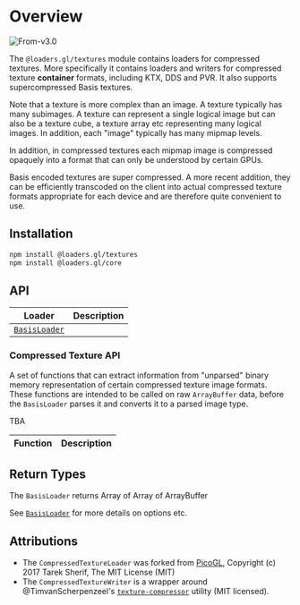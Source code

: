 # Overview

<p class="badges">
  <img src="https://img.shields.io/badge/From-v3.0-blue.svg?style=flat-square" alt="From-v3.0" />
</p>

The `@loaders.gl/textures` module contains loaders for compressed textures. More specifically it contains loaders and writers for compressed texture **container** formats, including KTX, DDS and PVR. It also supports supercompressed Basis textures.

Note that a texture is more complex than an image. A texture typically has many subimages. A texture can represent a single logical image but can also be a texture cube, a texture array etc representing many logical images. In addition, each "image" typically has many mipmap levels.

In addition, in compressed textures each mipmap image is compressed opaquely into a format that can only be understood by certain GPUs.

Basis encoded textures are super compressed. A more recent addition, they can be efficiently transcoded on the client into actual compressed texture formats appropriate for each device and are therefore quite convenient to use.

## Installation

```bash
npm install @loaders.gl/textures
npm install @loaders.gl/core
```

## API

| Loader                                           | Description |
| ------------------------------------------------ | ----------- |
| [`BasisLoader`](docs/api-reference/basis-loader) |             |

### Compressed Texture API

A set of functions that can extract information from "unparsed" binary memory representation of certain compressed texture image formats. These functions are intended to be called on raw `ArrayBuffer` data, before the `BasisLoader` parses it and converts it to a parsed image type.

TBA

| Function | Description |
| -------- | ----------- |

## Return Types

The `BasisLoader` returns Array of Array of ArrayBuffer

See [`BasisLoader`](modules/textures/docs/api-reference/image-loader) for more details on options etc.

## Attributions

- The `CompressedTextureLoader` was forked from [PicoGL](https://github.com/tsherif/picogl.js/blob/master/examples/utils/utils.js), Copyright (c) 2017 Tarek Sherif, The MIT License (MIT)
- The `CompressedTextureWriter` is a wrapper around @TimvanScherpenzeel's [`texture-compressor`](https://github.com/TimvanScherpenzeel/texture-compressor) utility (MIT licensed).

